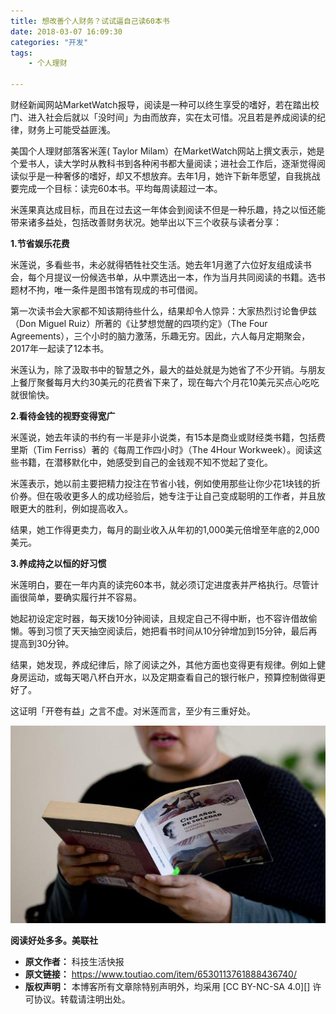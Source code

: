 ```yaml
---
title: 想改善个人财务？试试逼自己读60本书
date: 2018-03-07 16:09:30
categories: "开发"
tags:
	- 个人理财

---
```


财经新闻网站MarketWatch报导，阅读是一种可以终生享受的嗜好，若在踏出校门、进入社会后就以「没时间」为由而放弃，实在太可惜。况且若是养成阅读的纪律，财务上可能受益匪浅。

美国个人理财部落客米莲( Taylor Milam）在MarketWatch网站上撰文表示，她是个爱书人，读大学时从教科书到各种闲书都大量阅读；进社会工作后，逐渐觉得阅读似乎是一种奢侈的嗜好，却又不想放弃。去年1月，她许下新年愿望，自我挑战要完成一个目标：读完60本书。平均每周读超过一本。

米莲果真达成目标，而且在过去这一年体会到阅读不但是一种乐趣，持之以恒还能带来诸多益处，包括改善财务状况。她举出以下三个收获与读者分享：

**1.节省娱乐花费**

米莲说，多看些书，未必就得牺牲社交生活。她去年1月邀了六位好友组成读书会，每个月提议一份候选书单，从中票选出一本，作为当月共同阅读的书籍。选书题材不拘，唯一条件是图书馆有现成的书可借阅。

第一次读书会大家都不知该期待些什么，结果却令人惊异：大家热烈讨论鲁伊兹（Don Miguel Ruiz）所著的《让梦想觉醒的四项约定》（The Four Agreements），三个小时的脑力激荡，乐趣无穷。因此，六人每月定期聚会，2017年一起读了12本书。

米莲认为，除了汲取书中的智慧之外，最大的益处就是为她省了不少开销。与朋友上餐厅聚餐每月大约30美元的花费省下来了，现在每六个月花10美元买点心吃吃就很愉快。

**2.看待金钱的视野变得宽广**

米莲说，她去年读的书约有一半是非小说类，有15本是商业或财经类书籍，包括费里斯（Tim Ferriss）著的《每周工作四小时》（The 4Hour Workweek）。阅读这些书籍，在潜移默化中，她感受到自己的金钱观不知不觉起了变化。

米莲表示，她以前主要把精力投注在节省小钱，例如使用那些让你少花1块钱的折价券。但在吸收更多人的成功经验后，她专注于让自己变成聪明的工作者，并且放眼更大的胜利，例如提高收入。

结果，她工作得更卖力，每月的副业收入从年初的1,000美元倍增至年底的2,000美元。

**3.养成持之以恒的好习惯**

米莲明白，要在一年内真的读完60本书，就必须订定进度表并严格执行。尽管计画很简单，要确实履行并不容易。

她起初设定定时器，每天拨10分钟阅读，且规定自己不得中断，也不容许借故偷懒。等到习惯了天天抽空阅读后，她把看书时间从10分钟增加到15分钟，最后再提高到30分钟。

结果，她发现，养成纪律后，除了阅读之外，其他方面也变得更有规律。例如上健身房运动，或每天喝八杯白开水，以及定期查看自己的银行帐户，预算控制做得更好了。

这证明「开卷有益」之言不虚。对米莲而言，至少有三重好处。

![想改善个人财务？试试逼自己读60本书][60]

**阅读好处多多。美联社**


[60]: static/resources/crawler/RYUF-BZUR-U6ZA.jpg
 *  **原文作者：** 科技生活快报
 *  **原文链接：** https://www.toutiao.com/item/6530113761888436740/
 *  **版权声明：** 本博客所有文章除特别声明外，均采用 [CC BY-NC-SA 4.0][] 许可协议。转载请注明出处。
